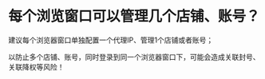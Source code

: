 # 每个浏览窗口可以管理几个店铺、账号？

建议每个浏览器窗口单独配置一个代理IP、管理1个店铺或者账号；

以防止多个店铺、账号，同时登录到同一个浏览器窗口下，可能会造成关联封号、关联降权等风险！

